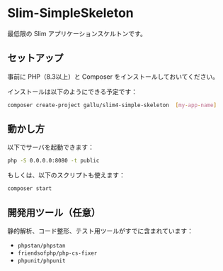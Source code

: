 # Slim-SimpleSkeleton

最低限の Slim アプリケーションスケルトンです。

## セットアップ

事前に PHP（8.3以上）と Composer をインストールしておいてください。

インストールは以下のようにできる予定です：

```bash
composer create-project gallu/slim4-simple-skeleton  [my-app-name]
```

## 動かし方

以下でサーバを起動できます：

```bash
php -S 0.0.0.0:8080 -t public
```

もしくは、以下のスクリプトも使えます：

```bash
composer start
```

## 開発用ツール（任意）

静的解析、コード整形、テスト用ツールがすでに含まれています：

- `phpstan/phpstan`
- `friendsofphp/php-cs-fixer`
- `phpunit/phpunit`

